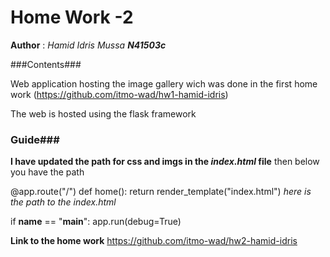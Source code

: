 # **Home Work -2**

**Author** : *Hamid Idris Mussa **N41503c***

###Contents###

Web application hosting the image gallery wich was done in the first home work (https://github.com/itmo-wad/hw1-hamid-idris)

The web is hosted using the flask framework 

### Guide###
**I have updated the path for css and imgs in the *index.html* file**
then below you have the path 

@app.route("/")
def home():
    return render_template("index.html") *here is the path to the index.html*
      

    
if __name__ == "__main__":
    app.run(debug=True)

**Link to the home work**
https://github.com/itmo-wad/hw2-hamid-idris 
